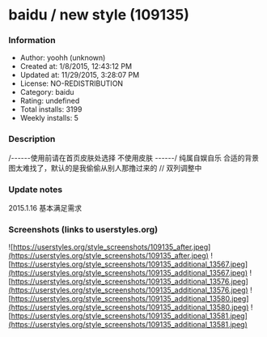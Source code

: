 # baidu / new style (109135)

### Information
- Author: yoohh (unknown)
- Created at: 1/8/2015, 12:43:12 PM
- Updated at: 11/29/2015, 3:28:07 PM
- License: NO-REDISTRIBUTION
- Category: baidu
- Rating: undefined
- Total installs: 3199
- Weekly installs: 5


### Description
/------使用前请在首页皮肤处选择  不使用皮肤  ------/
纯属自娱自乐
合适的背景图太难找了，默认的是我偷偷从别人那撸过来的
// 双列调整中

### Update notes
2015.1.16 基本满足需求

### Screenshots (links to userstyles.org)
![https://userstyles.org/style_screenshots/109135_after.jpeg](https://userstyles.org/style_screenshots/109135_after.jpeg)
![https://userstyles.org/style_screenshots/109135_additional_13567.jpeg](https://userstyles.org/style_screenshots/109135_additional_13567.jpeg)
![https://userstyles.org/style_screenshots/109135_additional_13576.jpeg](https://userstyles.org/style_screenshots/109135_additional_13576.jpeg)
![https://userstyles.org/style_screenshots/109135_additional_13580.jpeg](https://userstyles.org/style_screenshots/109135_additional_13580.jpeg)
![https://userstyles.org/style_screenshots/109135_additional_13581.jpeg](https://userstyles.org/style_screenshots/109135_additional_13581.jpeg)

